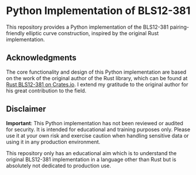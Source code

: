 # Python Implementation of BLS12-381

This repository provides a Python implementation of the BLS12-381 pairing-friendly elliptic curve construction, inspired by the original Rust implementation.

## Acknowledgments

The core functionality and design of this Python implementation are based on the work of the original author of the Rust library, which can be found at [Rust BLS12-381 on Crates.io](https://crates.io/crates/bls12_381). I extend my gratitude to the original author for his great contribution to the field.

## Disclaimer

**Important**: This Python implementation has not been reviewed or audited for security. It is intended for educational and training purposes only. Please use it at your own risk and exercise caution when handling sensitive data or using it in any production environment.

This repository only has an educational aim which is to understand the original BLS12-381 implementation in a language other than Rust but is absolutely not dedicated to production use.
